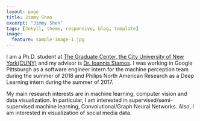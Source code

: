 ```yaml
---
layout: page
title: Jimmy Shen
excerpt: "Jimmy Shen"
tags: [Jekyll, theme, responsive, blog, template]
image:
  feature: sample-image-1.jpg
---
```


I am a Ph.D. student at [The Graduate Center, the City University of New York(CUNY)](https://https://www.gc.cuny.edu/Page-Elements/Academics-Research-Centers-Initiatives/Doctoral-Programs/Computer-Science) and my advisor is [Dr. Ioannis Stamos](http://www.cs.hunter.cuny.edu/~ioannis/). I was working in Google Pittsburgh as a software engineer intern for the machine perception team during the summer of 2018 and  Philips North American Research as a Deep Learning intern during the summer of 2017.

My main research interests are in machine learning, computer vision and data visualization. In particular, I am interested in supervised/semi-supervised machine learning, Convolutional/Graph Neural Networks. Also, I am interested in visualization of social media data.


